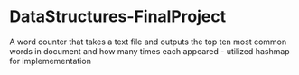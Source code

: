 # DataStructures-FinalProject
A word counter that takes a text file and outputs the top ten most common words in document and how many times each appeared - utilized hashmap for implemementation
